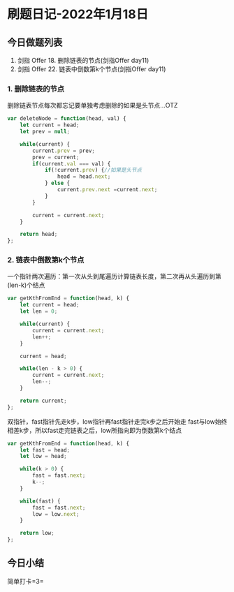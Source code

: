 # 刷题日记-2022年1月18日

## 今日做题列表
1. 剑指 Offer 18. 删除链表的节点(剑指Offer day11)
2. 剑指 Offer 22. 链表中倒数第k个节点(剑指Offer day11)

### 1. 删除链表的节点
删除链表节点每次都忘记要单独考虑删除的如果是头节点...OTZ
```javascript
var deleteNode = function(head, val) {
    let current = head;
    let prev = null;

    while(current) {
        current.prev = prev;
        prev = current;
        if(current.val === val) {
            if(!current.prev) {//如果是头节点
                head = head.next;
            } else {
                current.prev.next =current.next;
            }
        }

        current = current.next;
    }

    return head;
};
```

### 2. 链表中倒数第k个节点
一个指针两次遍历：第一次从头到尾遍历计算链表长度，第二次再从头遍历到第(len-k)个结点
```javascript
var getKthFromEnd = function(head, k) {
    let current = head;
    let len = 0;

    while(current) {
        current = current.next;
        len++;
    }

    current = head;

    while(len - k > 0) {
        current = current.next;
        len--;
    }

    return current;
};
```

双指针，fast指针先走k步，low指针再fast指针走完k步之后开始走
fast与low始终相差k步，所以fast走完链表之后，low所指向即为倒数第k个结点
```javascript
var getKthFromEnd = function(head, k) {
    let fast = head;
    let low = head;

    while(k > 0) {
        fast = fast.next;
        k--;
    }

    while(fast) {
        fast = fast.next;
        low = low.next;
    }

    return low;
};
```

## 今日小结
简单打卡=3=